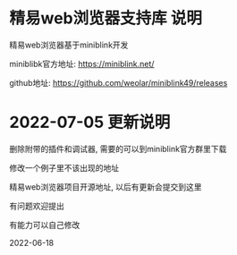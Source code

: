 # 精易web浏览器支持库 说明
 精易web浏览器基于miniblink开发

 miniblibk官方地址: https://miniblink.net/

 github地址: https://github.com/weolar/miniblink49/releases



# 2022-07-05 更新说明
 删除附带的插件和调试器, 需要的可以到miniblink官方群里下载

 修改一个例子里不该出现的地址



精易web浏览器项目开源地址, 以后有更新会提交到这里

有问题欢迎提出

有能力可以自己修改


2022-06-18
